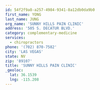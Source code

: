 ```yaml
---
id: 54f2f9a8-a257-4984-9341-8a12db0da9b0
first_name: YONG
last_name: JUNG
org_name: 'SUNNY HILLS PAIN CLINIC'
address: '505 S. DECATUR BLVD.'
category: complementary-medicine
services:
  - chiropractors
phone: '(702) 870-7582'
city: 'LAS VEGAS'
state: NV
zip: '89107'
title: 'SUNNY HILLS PAIN CLINIC'
_geoloc:
  lat: 36.1539
  lng: -115.208
---
```

